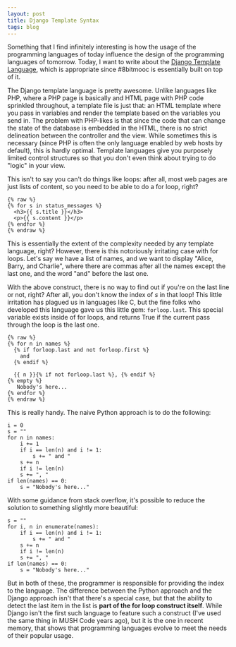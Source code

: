 ```yaml
---
layout: post
title: Django Template Syntax
tags: blog
---
```


Something that I find infinitely interesting is how the usage of the programming
languages of today influence the design of the programming languages of
tomorrow. Today, I want to write about the [Django Template Language](
https://docs.djangoproject.com/en/dev/topics/templates/), which is appropriate
since #8bitmooc is essentially built on top of it.

The Django template language is pretty awesome. Unlike languages like PHP, where
a PHP page is basically and HTML page with PHP code sprinkled throughout, a
template file is just that: an HTML template where you pass in variables and
render the template based on the variables you send in. The problem with
PHP-likes is that since the code that can change the state of the database is
embedded in the HTML, there is no strict delineation between the controller and
the view. While sometimes this is necessary (since PHP is often the only language
enabled by web hosts by default), this is hardly optimal. Template languages
give you purposely limited control structures so that you don't even think about
trying to do "logic" in your view.

This isn't to say you can't do things like loops: after all, most web pages are
just lists of content, so you need to be able to do a for loop, right?

    {% raw %}
    {% for s in status_messages %}
      <h3>{{ s.title }}</h3>
      <p>{{ s.content }}</p>
    {% endfor %}
    {% endraw %}

This is essentially the extent of the complexity needed by any template
language, right? However, there is this notoriously irritating case with for
loops. Let's say we have a list of names, and we want to display "Alice, Barry,
and Charlie", where there are commas after all the names except the last one,
and the word "and" before the last one.

With the above construct, there is no way to find out if you're on the last
line or not, right? After all, you don't know the index of *s* in that loop!
This little irritation has plagued us in languages like C, but the fine folks
who developed this language gave us this little gem: ```forloop.last```. This
special variable exists inside of for loops, and returns True if the current
pass through the loop is the last one.

    {% raw %}
    {% for n in names %}
      {% if forloop.last and not forloop.first %}
        and
      {% endif %}
      
      {{ n }}{% if not forloop.last %}, {% endif %}
    {% empty %}
       Nobody's here...  
    {% endfor %}
    {% endraw %}
    
This is really handy. The naive Python approach is to do the following:

    i = 0
    s = ""
    for n in names:
        i += 1
        if i == len(n) and i != 1:
            s += " and "
        s += n
        if i != len(n)
        s += ", "
    if len(names) == 0:
        s = "Nobody's here..."

With some guidance from stack overflow, it's possible to reduce the solution
to something slightly more beautiful:

    s = ""
    for i, n in enumerate(names):
        if i == len(n) and i != 1:
            s += " and "
        s += n
        if i != len(n)
        s += ", "
    if len(names) == 0:
        s = "Nobody's here..."
    
But in both of these, the programmer is responsible for providing the index
to the language. The difference between the Python approach and the Django
approach isn't that there's a special case, but that the ability to detect
the last item in the list is **part of the for loop construct itself**. While
Django isn't the first such language to feature such a construct (I've used
the same thing in MUSH Code years ago), but it is the one in recent memory,
that shows that programming languages evolve to meet the needs of their popular
usage.

